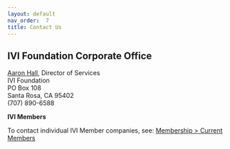 ```yaml
---
layout: default
nav_order:  7
title: Contact Us
---
```


## IVI Foundation Corporate Office

[Aaron Hall](mailto:execdir@ivifoundation.org), Director of Services  
IVI Foundation  
PO Box 108  
Santa Rosa, CA 95402  
(707) 890-6588

**IVI Members**

To contact individual IVI Member companies, see: [Membership \> Current Members](membership/current_members.html)
